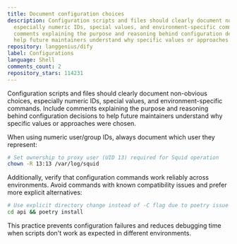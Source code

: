 ```yaml
---
title: Document configuration choices
description: Configuration scripts and files should clearly document non-obvious choices,
  especially numeric IDs, special values, and environment-specific commands. Include
  comments explaining the purpose and reasoning behind configuration decisions to
  help future maintainers understand why specific values or approaches were chosen.
repository: langgenius/dify
label: Configurations
language: Shell
comments_count: 2
repository_stars: 114231
---
```


Configuration scripts and files should clearly document non-obvious choices, especially numeric IDs, special values, and environment-specific commands. Include comments explaining the purpose and reasoning behind configuration decisions to help future maintainers understand why specific values or approaches were chosen.

When using numeric user/group IDs, always document which user they represent:

```bash
# Set ownership to proxy user (UID 13) required for Squid operation
chown -R 13:13 /var/log/squid
```

Additionally, verify that configuration commands work reliably across environments. Avoid commands with known compatibility issues and prefer more explicit alternatives:

```bash
# Use explicit directory change instead of -C flag due to poetry issue #9415
cd api && poetry install
```

This practice prevents configuration failures and reduces debugging time when scripts don't work as expected in different environments.